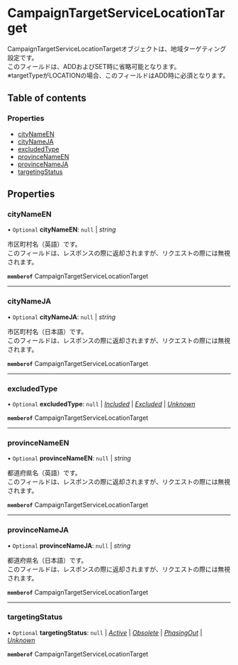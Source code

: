 # CampaignTargetServiceLocationTarget


<div lang=\"ja\">CampaignTargetServiceLocationTargetオブジェクトは、地域ターゲティング設定です。<br> このフィールドは、ADDおよびSET時に省略可能となります。<br> ※targetTypeがLOCATIONの場合、このフィールドはADD時に必須となります。</div> 

## Table of contents

### Properties

- [cityNameEN](campaigntargetservicelocationtarget.md#citynameen)
- [cityNameJA](campaigntargetservicelocationtarget.md#citynameja)
- [excludedType](campaigntargetservicelocationtarget.md#excludedtype)
- [provinceNameEN](campaigntargetservicelocationtarget.md#provincenameen)
- [provinceNameJA](campaigntargetservicelocationtarget.md#provincenameja)
- [targetingStatus](campaigntargetservicelocationtarget.md#targetingstatus)

## Properties

### cityNameEN

• `Optional` **cityNameEN**: ``null`` \| *string*

<div lang=\"ja\">市区町村名（英語）です。<br> このフィールドは、レスポンスの際に返却されますが、リクエストの際には無視されます。</div> 

**`memberof`** CampaignTargetServiceLocationTarget

___

### cityNameJA

• `Optional` **cityNameJA**: ``null`` \| *string*

<div lang=\"ja\">市区町村名（日本語）です。<br> このフィールドは、レスポンスの際に返却されますが、リクエストの際には無視されます。</div> 

**`memberof`** CampaignTargetServiceLocationTarget

___

### excludedType

• `Optional` **excludedType**: ``null`` \| [*Included*](./enums/campaigntargetserviceexcludedtype.md#included) \| [*Excluded*](./enums/campaigntargetserviceexcludedtype.md#excluded) \| [*Unknown*](./enums/campaigntargetserviceexcludedtype.md#unknown)

**`memberof`** CampaignTargetServiceLocationTarget

___

### provinceNameEN

• `Optional` **provinceNameEN**: ``null`` \| *string*

<div lang=\"ja\">都道府県名（英語）です。<br> このフィールドは、レスポンスの際に返却されますが、リクエストの際には無視されます。</div> 

**`memberof`** CampaignTargetServiceLocationTarget

___

### provinceNameJA

• `Optional` **provinceNameJA**: ``null`` \| *string*

<div lang=\"ja\">都道府県名（日本語）です。<br> このフィールドは、レスポンスの際に返却されますが、リクエストの際には無視されます。</div> 

**`memberof`** CampaignTargetServiceLocationTarget

___

### targetingStatus

• `Optional` **targetingStatus**: ``null`` \| [*Active*](./enums/campaigntargetservicetargetingstatus.md#active) \| [*Obsolete*](./enums/campaigntargetservicetargetingstatus.md#obsolete) \| [*PhasingOut*](./enums/campaigntargetservicetargetingstatus.md#phasingout) \| [*Unknown*](./enums/campaigntargetservicetargetingstatus.md#unknown)

**`memberof`** CampaignTargetServiceLocationTarget
